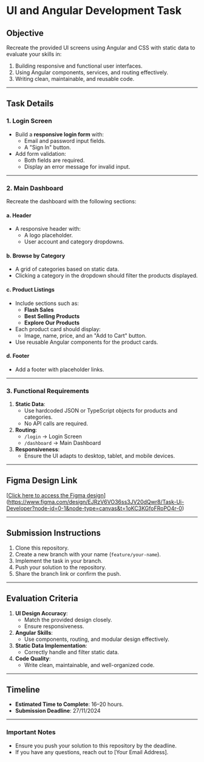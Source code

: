 # UI and Angular Development Task

## Objective
Recreate the provided UI screens using Angular and CSS with static data to evaluate your skills in:
1. Building responsive and functional user interfaces.
2. Using Angular components, services, and routing effectively.
3. Writing clean, maintainable, and reusable code.

---

## Task Details

### 1. Login Screen
- Build a **responsive login form** with:
  - Email and password input fields.
  - A "Sign In" button.
- Add form validation:
  - Both fields are required.
  - Display an error message for invalid input.

---

### 2. Main Dashboard
Recreate the dashboard with the following sections:

#### a. Header
- A responsive header with:
  - A logo placeholder.
  - User account and category dropdowns.

#### b. Browse by Category
- A grid of categories based on static data.
- Clicking a category in the dropdown should filter the products displayed.

#### c. Product Listings
- Include sections such as:
  - **Flash Sales**
  - **Best Selling Products**
  - **Explore Our Products**
- Each product card should display:
  - Image, name, price, and an "Add to Cart" button.
- Use reusable Angular components for the product cards.

#### d. Footer
- Add a footer with placeholder links.

---

### 3. Functional Requirements
1. **Static Data**:
   - Use hardcoded JSON or TypeScript objects for products and categories.
   - No API calls are required.
2. **Routing**:
   - `/login` -> Login Screen
   - `/dashboard` -> Main Dashboard
3. **Responsiveness**:
   - Ensure the UI adapts to desktop, tablet, and mobile devices.

---

## Figma Design Link
[[Click here to access the Figma design](#insert-figma-link-here)](https://www.figma.com/design/EJRzV6VO36ss3JV20dQwr8/Task-Ui-Developer?node-id=0-1&node-type=canvas&t=1oKC3KGfoFRoPO4r-0)

---

## Submission Instructions
1. Clone this repository.
2. Create a new branch with your name (`feature/your-name`).
3. Implement the task in your branch.
4. Push your solution to the repository.
5. Share the branch link or confirm the push.

---

## Evaluation Criteria
1. **UI Design Accuracy**:
   - Match the provided design closely.
   - Ensure responsiveness.
2. **Angular Skills**:
   - Use components, routing, and modular design effectively.
3. **Static Data Implementation**:
   - Correctly handle and filter static data.
4. **Code Quality**:
   - Write clean, maintainable, and well-organized code.

---

## Timeline
- **Estimated Time to Complete**: 16–20 hours.
- **Submission Deadline**: 27/11/2024

---

### Important Notes
- Ensure you push your solution to this repository by the deadline.
- If you have any questions, reach out to [Your Email Address].

